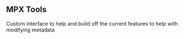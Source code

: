 ## MPX Tools

Custom interface to help and build off the current features to help with modifying metadata
